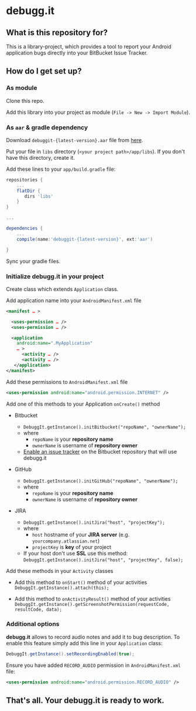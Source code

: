 # debugg.it #

## What is this repository for? ##

This is a library-project, which provides a tool to report your Android application bugs directly into your BitBucket Issue Tracker.

## How do I get set up? ##

### As module ###

Clone this repo.

Add this library into your project as module (`File -> New -> Import Module`).

### As `aar` & gradle dependency ###

Download `debuggit-{latest-version}.aar` file from [here](http://debugg.it/downloads/debuggit-v.0.5.1.aar).

Put your file in `libs` directory (`<your project path>/app/libs`). If you don't have this directory, create it.

Add these lines to your `app/build.gradle` file:
```groovy
repositories {
    ...
    flatDir {
       dirs 'libs'
    }
}

...

dependencies {
    ...
    compile(name:'debuggit-{latest-version}', ext:'aar')

}

```

Sync your gradle files.

### Initialize debugg.it in your project ###

Create class which extends `Application` class.

Add application name into your `AndroidManifest.xml` file

```xml
<manifest … >

  <uses-permission … />
  <uses-permission … />

  <application
    android:name=".MyApplication"
    … >
      <activity … />
      <activity … />
   </application>
</manifest>
```

Add these permissions to `AndroidManifest.xml` file

```xml
<uses-permission android:name="android.permission.INTERNET" />
```

Add one of this methods to your Application `onCreate()` method

+ Bitbucket
    * `DebuggIt.getInstance().initBitbucket("repoName", "ownerName");`
    * where
        * `repoName` is your **repository name**
        * `ownerName` is username of **repository owner**
    * [Enable an issue tracker](https://confluence.atlassian.com/bitbucket/enable-an-issue-tracker-223216498.html) on the Bitbucket repository that will use debugg.it

+ GitHub
    * `DebuggIt.getInstance().initGitHub("repoName", "ownerName");`
    * where
        * `repoName` is your **repository name**
        * `ownerName` is username of **repository owner**

+ JIRA
    * `DebuggIt.getInstance().initJira("host", "projectKey");`
    * where
        * `host` hostname of your **JIRA server** (e.g. `yourcompany.atlassian.net`)
        * `projectKey` is **key** of your project
    * If your host don't use **SSL** use this method:
      `DebuggIt.getInstance().initJira("host", "projectKey", false);`

Add these methods in your `Activity` classes

* Add this method to `onStart()` method of your activities 
  `DebuggIt.getInstance().attach(this);`

* Add this method to `onActivityResult()` method of your activities
  `DebuggIt.getInstance().getScreenshotPermission(requestCode, resultCode, data);`

### Additional options

**debugg.it** allows to record audio notes and add it to bug description. To enable this feature simply add this line in your `Application` class:

```java
DebuggIt.getInstance().setRecordingEnabled(true);

```

Ensure you have added `RECORD_AUDIO` permission in `AndroidManifest.xml` file:
```xml
<uses-permission android:name="android.permission.RECORD_AUDIO" />
```

## That's all. Your debugg.it is ready to work. ##